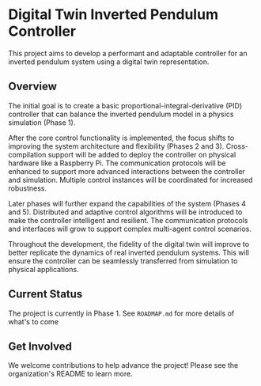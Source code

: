# Digital Twin Inverted Pendulum Controller 

This project aims to develop a performant and adaptable controller for an inverted pendulum system using a digital twin representation.

## Overview

The initial goal is to create a basic proportional-integral-derivative (PID) controller that can balance the inverted pendulum model in a physics simulation (Phase 1). 

After the core control functionality is implemented, the focus shifts to improving the system architecture and flexibility (Phases 2 and 3). Cross-compilation support will be added to deploy the controller on physical hardware like a Raspberry Pi. The communication protocols will be enhanced to support more advanced interactions between the controller and simulation. Multiple control instances will be coordinated for increased robustness.

Later phases will further expand the capabilities of the system (Phases 4 and 5). Distributed and adaptive control algorithms will be introduced to make the controller intelligent and resilient. The communication protocols and interfaces will grow to support complex multi-agent control scenarios.

Throughout the development, the fidelity of the digital twin will improve to better replicate the dynamics of real inverted pendulum systems. This will ensure the controller can be seamlessly transferred from simulation to physical applications.

## Current Status

The project is currently in Phase 1. See `ROADMAP.md` for more details of what's to come

## Get Involved

We welcome contributions to help advance the project! Please see the organization's README to learn more.
